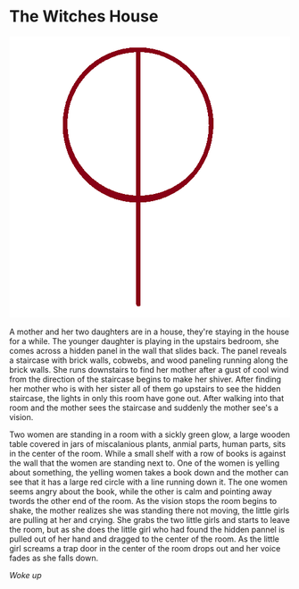# The Witches House

![The image on the witches book](https://github.com/hunter32292/dream-journal/raw/master/images/witches.png "witches book")

A mother and her two daughters are in a house, they're staying in the house for a while. The younger daughter is playing in the upstairs bedroom, she comes across a hidden panel in the wall that slides back. The panel reveals a staircase with brick walls, cobwebs, and wood paneling running along the brick walls. She runs downstairs to find her mother after a gust of cool wind from the direction of the staircase begins to make her shiver. After finding her mother who is with her sister all of them go upstairs to see the hidden staircase, the lights in only this room have gone out. After walking into that room and the mother sees the staircase and suddenly the mother see's a vision.

Two women are standing in a room with a sickly green glow, a large wooden table covered in jars of miscalanious plants, anmial parts, human parts, sits in the center of the room. While a small shelf with a row of books is against the wall that the women are standing next to. One of the women is yelling about something, the yelling women takes a book down and the mother can see that it has a large red circle with a line running down it. The one women seems angry about the book, while the other is calm and pointing away twords the other end of the room. As the vision stops the room begins to shake, the mother realizes she was standing there not moving, the little girls are pulling at her and crying. She grabs the two little girls and starts to leave the room, but as she does the little girl who had found the hidden pannel is pulled out of her hand and dragged to the center of the room. As the little girl screams a trap door in the center of the room drops out and her voice fades as she falls down.

*Woke up*

